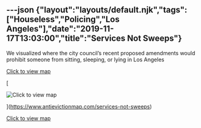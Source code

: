 ---json
{"layout":"layouts/default.njk","tags":["Houseless","Policing","Los Angeles"],"date":"2019-11-17T13:03:00","title":"Services Not Sweeps"}
---

We visualized where the city council’s recent proposed amendments would prohibit someone from sitting, sleeping, or lying in Los Angeles

[Click to view map](https://www.antievictionmap.com/services-not-sweeps)

[

![Click to view map](https://images.squarespace-cdn.com/content/v1/52b7d7a6e4b0b3e376ac8ea2/1568722219628-VZS9L4TUVUT3M3H1246K/ke17ZwdGBToddI8pDm48kMWnaS4YdmnJjMDBFSlfJ_l7gQa3H78H3Y0txjaiv_0fDoOvxcdMmMKkDsyUqMSsMWxHk725yiiHCCLfrh8O1z5QPOohDIaIeljMHgDF5CVlOqpeNLcJ80NK65_fV7S1UbSnIcbCDSfVlaimocyyPQECnY9OIs5ug0IMyCpDdKrOOpYghpI-Ha_TwZsqqmJXng/Screen+Shot+2019-09-17+at+8.06.51+AM.png)

](https://www.antievictionmap.com/services-not-sweeps)

[Click to view map](https://ia601408.us.archive.org/17/items/services-not-sweeps/426024482-Echo-Park-Map-Case-Study-41-18-d-compressed.pdf)